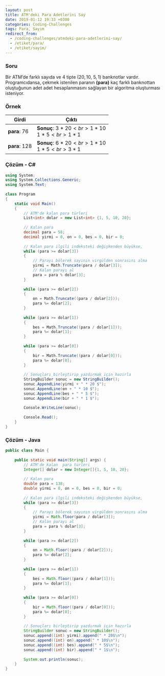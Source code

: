 ```yaml
---
layout: post
title: ATM'deki Para Adetlerini Say
date: 2019-01-12 19:33 +0300
categories: Coding-Challenges
tags: Para, Sayım
redirect_from:
  - /coding-challenges/atmdeki-para-adetlerini-say/
  - /etiket/para/
  - /etiket/sayim/
---
```

### Soru
Bir ATM’de farklı sayıda ve 4 tipte (20$, 10$, 5$, 1$) banknotlar vardır. Programcıdansa, çekmek istenilen paranın **(para)** kaç farklı banknottan oluştuğunun adet adet hesaplanmasını sağlayan bir algoritma oluşturması isteniyor.

### Örnek

| Girdi         | Çıktı                                             |
|---------------|---------------------------------------------------|
| **para**: 76  | **Sonuç**: 3 * 20$<br>1 * 10$<br>1 * 5$<br>1 * 1$ |
| **para**: 128 | **Sonuç**: 6 * 20$<br>1 * 10$<br>1 * 5$<br>3 * 1$ |

### Çözüm - C#
```csharp
using System;
using System.Collections.Generic;
using System.Text;
 
class Program
{
    static void Main()
    {
        // ATM'de kalan para türleri
        List<int> dolar = new List<int> {1, 5, 10, 20};
 
        // Kalan para
        decimal para = 58;
        decimal yirmi = 0, on = 0, bes = 0, bir = 0;
 
        // Kalan para ilgili indeksteki değişkenden büyükse,
        while (para >= dolar[3])
        {
            // Parayı bölerek sayının virgülden sonrasını alma
            yirmi = Math.Truncate(para / dolar[3]);
            // Kalan parayı al
            para = para % dolar[3];
        }
 
        while (para >= dolar[2])
        {
            on = Math.Truncate((para / dolar[2]));
            para %= dolar[2];
        }
 
        while (para >= dolar[1])
        {
            bes = Math.Truncate((para / dolar[1]));
            para %= dolar[1];
        }
 
        while (para >= dolar[0])
        {
            bir = Math.Truncate((para / dolar[0]));
            para %= dolar[0];
        }
 
        // Sonuçları birleştirip yazdırmak için hazırla
        StringBuilder sonuc = new StringBuilder();
        sonuc.AppendLine(yirmi + " * 20 $");
        sonuc.AppendLine(on + " * 10 $");
        sonuc.AppendLine(bes + " * 5 $");
        sonuc.AppendLine(bir + " * 1 $");
 
        Console.WriteLine(sonuc);
 
        Console.Read();
    }
}
```

### Çözüm - Java
```java
public class Main {
 
    public static void main(String[] args) {
        // ATM'de kalan  para türleri
        Integer[] dolar = new Integer[]{1, 5, 10, 20};
 
        // Kalan para
        double para = 138;
        double yirmi = 0, on = 0, bes = 0, bir = 0;
 
        // Kalan para ilgili indeksteki değişkenden büyükse,
        while (para >= dolar[3])
        {
            // Parayı bölerek sayının virgülden sonrasını alma
            yirmi = Math.floor(para / dolar[3]);
            // Kalan parayı al
            para = para % dolar[3];
        }
 
        while (para >= dolar[2])
        {
            on = Math.floor((para / dolar[2]));
            para %= dolar[2];
        }
 
        while (para >= dolar[1])
        {
            bes = Math.floor((para / dolar[1]));
            para %= dolar[1];
        }
 
        while (para >= dolar[0])
        {
            bir = Math.floor((para / dolar[0]));
            para %= dolar[0];
        }
 
        // Sonuçları birleştirip yazdırmak için hazırla
        StringBuilder sonuc = new StringBuilder();
        sonuc.append((int) yirmi).append(" * 20$\n");
        sonuc.append((int) on).append(" * 10$\n");
        sonuc.append((int) bes).append(" * 5$\n");
        sonuc.append((int) bir).append(" * 1$\n");
 
        System.out.println(sonuc);
    }
}
```